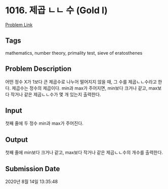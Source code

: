 # 1016. 제곱 ㄴㄴ 수 (Gold I) 

[Problem Link](https://www.acmicpc.net/problem/1016) 

## Tags

mathematics, number theory, primality test, sieve of eratosthenes

## Problem Description

<p>어떤 정수 X가 1보다 큰 제곱수로 나누어 떨어지지 않을 때, 그 수를 제곱ㄴㄴ수라고 한다. 제곱수는 정수의 제곱이다. min과 max가 주어지면, min보다 크거나 같고, max보다 작거나 같은 제곱ㄴㄴ수가 몇 개 있는지 출력한다.</p>

## Input

 <p>첫째 줄에 두 정수 min과 max가 주어진다.</p>

## Output

 <p>첫째 줄에 min보다 크거나 같고, max보다 작거나 같은 제곱ㄴㄴ수의 개수를 출력한다.</p>

## Submission Date

2020년 8월 14일 13:35:48

